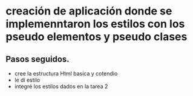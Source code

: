 # creación de aplicación donde se implemenntaron los estilos con los pseudo elementos y pseudo clases

## Pasos seguidos.
 
- cree la estructura Html basica y cotendio
- le dí estilo
- integré los estilos dados en la tarea 2

